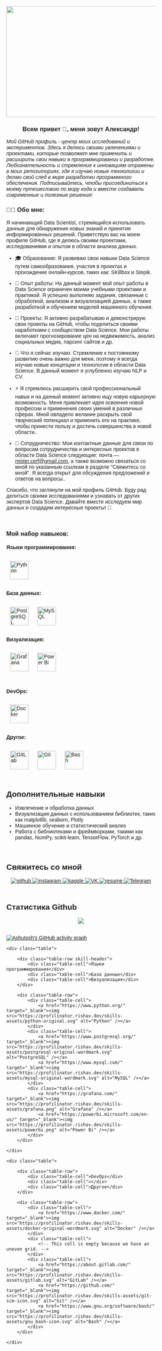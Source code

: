 <div style="text-align: center;">
  <img src="https://i.pinimg.com/originals/2e/e6/99/2ee6998e34c3e2eff7b894c66cfc5267.jpg" style="width: 1000px; height: 300px;" />
</div>

### <div align="center">Всем привет 👋, меня зовут Александр!</div>  
  

*Мой GitHub профиль - центр моих исследований и экспериментов. Здесь я делюсь своими увлечениями и проектами, которые позволяют мне применить и расширить свои навыки в программировании и разработке. Любознательность и стремление к инновациям отражены в моих репозиториях, где я изучаю новые технологии и делаю свой след в мире разработки программного обеспечения. Подписывайтесь, чтобы присоединиться к моему путешествию по миру кода и вместе создавать современные и полезные решения!*  
  



### 👨‍💻 Обо мне:  
Я начинающий Data Scientist, стремящийся использовать данные для обнаружения новых знаний и принятия информированных решений. Приветствую вас на моем профиле GitHub, где я делюсь своими проектами, исследованиями и опытом в области анализа данных.  
  
- 🎓 Образование:
Я развиваю свои навыки Data Science путем самообразования, участия в проектах и прохождение онлайн-курсов, таких как: SKillbox и Stepik.

- 💼 Опыт работы:
На данный момент мой опыт работы в Data Science ограничен моими учебными проектами и практикой. Я успешно выполняю задания, связанные с обработкой, анализом и визуализацией данных, а также разработкой и обучением моделей машинного обучения.

- 🔭 Проекты:
Я активно разрабатываю и демонстрирую свои проекты на GitHub, чтобы поделиться своими наработками с сообществом Data Science. Мои работы включают прогнозирование цен на недвижимость, анализ социальных медиа, парсинг сайтов и др.

- 🌱 Что я сейчас изучаю:
Стремление к постоянному развитию очень важно для меня, поэтому я всегда изучаю новые концепции и технологии в области Data Science. В данный момент я углубленно изучаю NLP и CV.

- ⚡ Я стремлюсь расширить свой профессиональный навык и на данный момент активно ищу новую карьерную возможность. Меня привлекает идея освоения новой профессии и применения своих умений в различных сферах. Мной овладело желание раскрыть свой творческий потенциал и применить его на практике, чтобы принести пользу и достичь совершенства в новой области..
  
- 🤝 Сотрудничество:
Мои контактные данные для связи по вопросам сотрудничества и интересных проектов в области Data Science следующие: почта — mister.cerf@gmail.com, а также возможно связаться со мной по указанным ссылкам в разделе "Свяжитесь со мной". Я всегда открыт для обсуждения предложений и ответов на вопросы..

Спасибо, что заглянули на мой профиль GitHub. Буду рад делиться своими исследованиями и узнавать от других экспертов Data Science. Давайте вместе исследуем мир данных и создадим интересные проекты! 🚀

<br/>  


### Мой набор навыков: 
#### Языки программирования:  
<div align="left">  
<a href="https://www.python.org/" target="_blank"><img style="margin: 10px" src="https://profilinator.rishav.dev/skills-assets/python-original.svg" alt="Python" height="50" /></a>  
</div>

</td><td valign="top" width="33%">



#### База данных:  
<div align="left">  
<a href="https://www.postgresql.org/" target="_blank"><img style="margin: 10px" src="https://profilinator.rishav.dev/skills-assets/postgresql-original-wordmark.svg" alt="PostgreSQL" height="50" /></a>  
<a href="https://www.mysql.com/" target="_blank"><img style="margin: 10px" src="https://profilinator.rishav.dev/skills-assets/mysql-original-wordmark.svg" alt="MySQL" height="50" /></a>  
</div>

</td><td valign="top" width="33%">



#### Визуализация:  
<div align="left">  
<a href="https://grafana.com/" target="_blank"><img style="margin: 10px" src="https://profilinator.rishav.dev/skills-assets/grafana.png" alt="Grafana" height="50" /></a>  
<a href="https://powerbi.microsoft.com/en-us/" target="_blank"><img style="margin: 10px" src="https://profilinator.rishav.dev/skills-assets/powerbi.png" alt="Power Bi" height="50" /></a>  
</div>

</td></tr></table>  

<br/>

#### DevOps:  
<div align="left">  
<a href="https://www.docker.com/" target="_blank"><img style="margin: 10px" src="https://profilinator.rishav.dev/skills-assets/docker-original-wordmark.svg" alt="Docker" height="50" /></a>  
</div>

</td><td valign="top" width="33%">



#### Другое:
<div align="left">  
<a href="https://about.gitlab.com/" target="_blank"><img style="margin: 10px" src="https://profilinator.rishav.dev/skills-assets/gitlab.svg" alt="GitLab" height="50" /></a>  
<a href="https://github.com/" target="_blank"><img style="margin: 10px" src="https://profilinator.rishav.dev/skills-assets/git-scm-icon.svg" alt="Git" height="50" /></a>  
<a href="https://www.gnu.org/software/bash/" target="_blank"><img style="margin: 10px" src="https://profilinator.rishav.dev/skills-assets/gnu_bash-icon.svg" alt="Bash" height="50" /></a>  
</div>

</td></tr></table>  

<br/>  
 
<h2>Дополнительные навыки</h2>
<ul>
  <li>Извлечение и обработка данных</li>
  <li>Визуализация данных с использованием библиотек, таких как matplotlib, seaborn, Plotly</li>
  <li>Машинное обучение и статистический анализ</li>
  <li>Работа с библиотеками и фреймворками, такими как pandas, NumPy, scikit-learn, TensorFlow, PyTorch и др.</li>
</ul>

</body>
</html>
</td><td valign="top" width="33%">



</td><td valign="top" width="33%">



</td></tr></table>  

<br/>  


## Свяжитесь со мной 
<div align="center">
<a href="https://github.com/AlexandrEremin17" target="_blank">
<img src=https://img.shields.io/badge/github-%2324292e.svg?&style=for-the-badge&logo=github&logoColor=white alt=github style="margin-bottom: 5px;" />
</a>
<a href="https://instagram.com/_sasha_eremin_" target="_blank">
<img src=https://img.shields.io/badge/instagram-%23000000.svg?&style=for-the-badge&logo=instagram&logoColor=white alt=instagram style="margin-bottom: 5px;" />
</a>
<a href="https://www.kaggle.com/alexandreremin" target="_blank">
<img src=https://img.shields.io/badge/kaggle-%2344BAE8.svg?&style=for-the-badge&logo=kaggle&logoColor=white alt=kaggle style="margin-bottom: 5px;" />
<a href="https://vk.com/liza1507" target="_blank">
    <img src="https://img.shields.io/badge/VK-%23000000.svg?&style=for-the-badge&logo=vk&logoColor=white" alt="VK" style="margin-bottom: 5px;"/>
</a>
<a href="https://hh.ru/resume/8e27f53fff0caf8e760039ed1f446a49385872" target="_blank">
  <img src="https://img.shields.io/badge/resume-%23000000.svg?&style=for-the-badge&logo=headhunter&logoColor=white" alt="resume" style="margin-bottom: 5px;" />
</a>
<a href="https://t.me/eremki" target="_blank">
  <img src="https://img.shields.io/badge/Telegram-%23000000.svg?&style=for-the-badge&logo=telegram&logoColor=white" alt="Telegram" style="margin-bottom: 5px;" />
</a>
</a>  
</div>  
  

<br/>  


## Статистика Github  
<div align="center"><img src="https://github-readme-stats.vercel.app/api?username=AlexandrEremin17&show_icons=true&count_private=true&hide_border=true" align="center" /></div>  

<br/>  


 

[![Ashutosh's GitHub activity graph](https://github-readme-activity-graph.vercel.app/graph?username=AlexandrEremin17&color=fffff0&bg_color=0250154&line=8b0000&point=ff0000&area=true&area_color=ff1493&hide_border=true)](https://github.com/AlexandrEremin17/github-readme-activity-graph)


 


 <html lang="ru">
<head>
    <meta charset="UTF-8">
    <meta name="viewport" content="width=device-width, initial-scale=1.0">
    <style>
        * { box-sizing: border-box; }
        body { font-family: Arial, sans-serif; }
        .table { display: table; width: 100%; background-color: #f4f4f4; margin-bottom: 20px; }
        .table-row { display: table-row; }
        .table-cell { display: table-cell; padding: 10px; text-align: center; vertical-align: middle; }
        .table-cell img { max-height: 50px; }
        .skill-header { background-color: #ddd; font-weight: bold; }
    </style>
</head>
<body>

    <div class="table">
        
        <div class="table-row skill-header">
            <div class="table-cell">Языки программирования</div>
            <div class="table-cell">База данных</div>
            <div class="table-cell">Визуализация</div>
        </div>
        
        <div class="table-row">
            <div class="table-cell">
                <a href="https://www.python.org/" target="_blank"><img src="https://profilinator.rishav.dev/skills-assets/python-original.svg" alt="Python" /></a>
            </div>
            <div class="table-cell">
                <a href="https://www.postgresql.org/" target="_blank"><img src="https://profilinator.rishav.dev/skills-assets/postgresql-original-wordmark.svg" alt="PostgreSQL" /></a>
                <a href="https://www.mysql.com/" target="_blank"><img src="https://profilinator.rishav.dev/skills-assets/mysql-original-wordmark.svg" alt="MySQL" /></a>
            </div>
            <div class="table-cell">
                <a href="https://grafana.com/" target="_blank"><img src="https://profilinator.rishav.dev/skills-assets/grafana.png" alt="Grafana" /></a>
                <a href="https://powerbi.microsoft.com/en-us/" target="_blank"><img src="https://profilinator.rishav.dev/skills-assets/powerbi.png" alt="Power Bi" /></a>
            </div>
        </div>

    </div>
    
    <div class="table">
        
        <div class="table-row">
            <div class="table-cell">DevOps</div>
            <div class="table-cell"></div>
            <div class="table-cell">Другое</div>
        </div>
        
        <div class="table-row">
            <div class="table-cell">
                <a href="https://www.docker.com/" target="_blank"><img src="https://profilinator.rishav.dev/skills-assets/docker-original-wordmark.svg" alt="Docker" /></a>
            </div>
            <div class="table-cell">
                <!-- This cell is empty because we have an uneven grid. -->
            </div>
            <div class="table-cell">
                <a href="https://about.gitlab.com/" target="_blank"><img src="https://profilinator.rishav.dev/skills-assets/gitlab.svg" alt="GitLab" /></a>
                <a href="https://github.com/" target="_blank"><img src="https://profilinator.rishav.dev/skills-assets/git-scm-icon.svg" alt="Git" /></a>
                <a href="https://www.gnu.org/software/bash/" target="_blank"><img src="https://profilinator.rishav.dev/skills-assets/gnu_bash-icon.svg" alt="Bash" /></a>
            </div>
        </div>
        
    </div>

</body>
</html>
